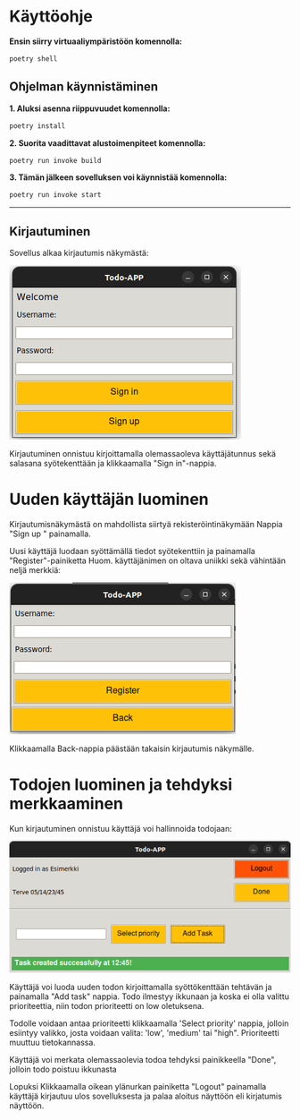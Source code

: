 # **Käyttöohje**
**Ensin siirry virtuaaliympäristöön komennolla:**
```bash
poetry shell
```
## **Ohjelman käynnistäminen**

 **1. Aluksi asenna riippuvuudet komennolla:**
```bash
poetry install
```

 **2. Suorita vaadittavat alustoimenpiteet komennolla:**
```bash
poetry run invoke build
``` 

 **3. Tämän jälkeen sovelluksen voi käynnistää komennolla:**
```bash
poetry run invoke start
```
****
## **Kirjautuminen**
Sovellus alkaa kirjautumis näkymästä:

![Kuva](./Kuvat/kirjaa.png) 

Kirjautuminen onnistuu kirjoittamalla olemassaoleva käyttäjätunnus sekä salasana syötekenttään ja klikkaamalla "Sign in"-nappia.

# **Uuden käyttäjän luominen**
Kirjautumisnäkymästä on mahdollista siirtyä rekisteröintinäkymään Nappia "Sign up " painamalla.

Uusi käyttäjä luodaan syöttämällä tiedot syötekenttiin ja painamalla "Register"-painiketta Huom. käyttäjänimen on oltava uniikki sekä vähintään neljä merkkiä:

![Kuva](./Kuvat/kira2.png) 

Klikkaamalla Back-nappia päästään takaisin kirjautumis näkymälle.

# **Todojen luominen ja tehdyksi merkkaaminen**
Kun kirjautuminen onnistuu käyttäjä voi hallinnoida todojaan:

![Kuva](./Kuvat/kira4.png) 

Käyttäjä voi luoda uuden todon kirjoittamalla syöttökenttään tehtävän ja painamalla "Add task" nappia. Todo ilmestyy ikkunaan ja koska ei olla valittu prioriteettia, niin todon prioriteetti on low oletuksena.

Todolle voidaan antaa prioriteetti klikkaamalla 'Select priority' nappia, jolloin esiintyy valikko, josta voidaan valita: 'low', 'medium' tai "high". Prioriteetti muuttuu tietokannassa.

Käyttäjä voi merkata olemassaolevia todoa tehdyksi painikkeella "Done", jolloin todo poistuu ikkunasta

Lopuksi Klikkaamalla oikean ylänurkan painiketta "Logout" painamalla käyttäjä kirjautuu ulos sovelluksesta ja palaa aloitus näyttöön eli kirjatumis näyttöön.